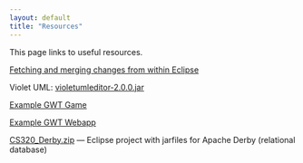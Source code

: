 ```yaml
---
layout: default
title: "Resources"
---
```


This page links to useful resources.

[Fetching and merging changes from within Eclipse](fetchMerge.html)

Violet UML: [violetumleditor-2.0.0.jar](violetumleditor-2.0.0.jar)

[Example GWT Game](https://github.com/daveho/GWTGame)

[Example GWT Webapp](https://github.com/daveho/Pizza2)

[CS320\_Derby.zip](CS320_Derby.zip) &mdash; Eclipse project with jarfiles for Apache Derby (relational database)
